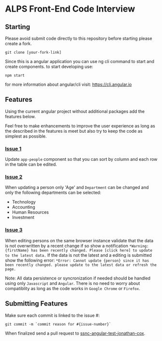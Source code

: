 # ALPS Front-End Code Interview

## Starting

Please avoid submit code directly to this repository  before starting please create a fork.

```
git clone [your-fork-link]
```

Since this is a angular application you can use ng cli command to start and create components. to start developing use:

```
npm start
```

for more information about angular/cli visit: https://cli.angular.io

## Features

Using the current angular project without additional packages add the features below.

Feel free to make enhancements to improve the user experience as long as the described in the features is meet but also try to keep the code as simplest as possible.

### [Issue 1](https://github.com/zhagan/ssnc-angular-test-jonathan-cox/issues/1)
Update `app-people` component so that you can sort by column and each row in the table can be edited.

### [Issue 2](https://github.com/zhagan/ssnc-angular-test-jonathan-cox/issues/2)
When updating a person only 'Age' and `Department` can be changed and only the following departments can be selected: 
- Technology
- Accounting
- Human Resources
- Investment

### [Issue 3](https://github.com/zhagan/ssnc-angular-test-jonathan-cox/issues/3)
When editing persons on the same browser instance validate that the data is not overwritten by a recent change if so show a notification `*Warning: {firstName} has been recently changed. Please [click here] to update to the latest data.` If the data is not the latest and a editing is submitted show the following error: `*Error: Cannot update {person} since it has been recently changed. please update to the latest data or refresh the page.`

Note: All data persistence or syncronization if needed should be handled using only `Javascript` and `Angular`. There is no need to worry about compatiblity as long as the code works in `Google Chrome` or `Firefox`.

## Submitting Features

Make sure each commit is linked to the issue #:

```
git commit -m `commit reason for #{issue-number}`
```

When finalized send a pull request to [ssnc-angular-test-jonathan-cox](https://github.com/zhagan/ssnc-angular-test-jonathan-cox).

